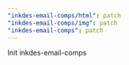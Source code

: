 ```yaml
---
"inkdes-email-comps/html": patch
"inkdes-email-comps/img": patch
"inkdes-email-comps": patch
---
```


Init inkdes-email-comps
